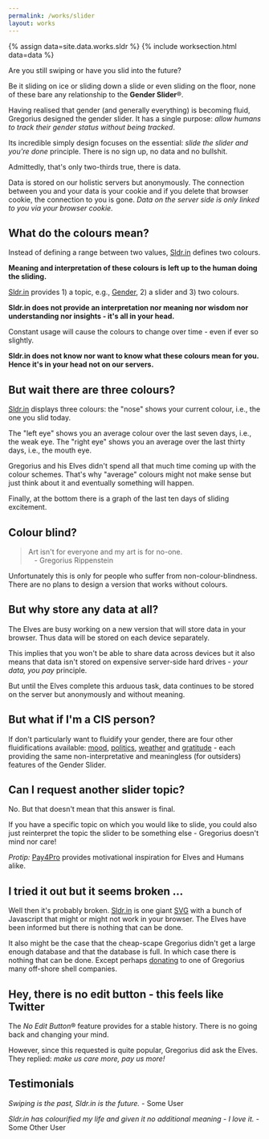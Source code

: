 ```yaml
---
permalink: /works/slider
layout: works
---
```


{% assign data=site.data.works.sldr %}
{% include worksection.html data=data %}

<span class="quote_large">Are you still swiping or have you slid into the future?</span>

Be it sliding on ice or sliding down a slide or even sliding on the floor, none of these bare any relationship to the **Gender Slider**&reg;.

Having realised that gender (and generally everything) is becoming fluid, Gregorius designed the gender slider. It has a single purpose: *allow humans to track their gender status without being tracked*.

Its incredible simply design focuses on the essential: *slide the slider and you're done* principle. There is no sign up, no data and no bullshit.

Admittedly, that's only two-thirds true, there is data.

Data is stored on our holistic servers but anonymously. The connection between you and your data is your cookie and if you delete that browser cookie, the connection to you is gone. *Data on the server side is only linked to you via your browser cookie.*

## What do the colours mean?

Instead of defining a range between two values, [Sldr.in](https://sldr.in) defines two colours.

**Meaning and interpretation of these colours is left up to the human doing the sliding.**

[Sldr.in](https://sldr.in) provides 1) a topic, e.g., [Gender](https://gender.sldr.in), 2) a slider and 3) two colours.

**Sldr.in does not provide an interpretation nor meaning nor wisdom nor understanding nor insights - it's all in your head.**

Constant usage will cause the colours to change over time - even if ever so slightly.

**Sldr.in does not know nor want to know what these colours mean for you. Hence it's in your head not on our servers.**

## But wait there are three colours?

[Sldr.in](https://sldr.in/) displays three colours: the "nose" shows your current colour, i.e., the one you slid today.

The "left eye" shows you an average colour over the last seven days, i.e., the weak eye. The "right eye" shows you an average over the last thirty days, i.e., the mouth eye.

Gregorius and his Elves didn't spend all that much time coming up with the colour schemes. That's why "average" colours might not make sense but just think about it and eventually something will happen.

Finally, at the bottom there is a graph of the last ten days of sliding excitement.

## Colour blind?

> Art isn't for everyone and my art is for no-one. <br>&nbsp;&nbsp;&nbsp;- Gregorius Rippenstein

Unfortunately this is only for people who suffer from non-colour-blindness. There are no plans to design a version that works without colours.

## But why store any data at all?

The Elves are busy working on a new version that will store data in your browser. Thus data will be stored on each device separately.

This implies that you won't be able to share data across devices but it also means that data isn't stored on expensive server-side hard drives - *your data, you pay* principle.

But until the Elves complete this arduous task, data continues to be stored on the server but anonymously and without meaning.

## But what if I'm a CIS person?

If don't particularly want to fluidify your gender, there are four other fluidifications available: [mood](https://mood.sldr.in), [politics](https://politics.sldr.in), [weather](https://weather.sldr.in) and [gratitude](https://gratitude.sldr.in) - each providing the same non-interpretative and meaningless (for outsiders) features of the Gender Slider.

## Can I request another slider topic?

No. But that doesn't mean that this answer is final.

If you have a specific topic on which you would like to slide, you could also just reinterpret the topic the slider to be something else - Gregorius doesn't mind nor care!

*Protip:* [Pay4Pro](/pay4pro) provides motivational inspiration for Elves and Humans alike.

## I tried it out but it seems broken ...

Well then it's probably broken. [Sldr.in](https://sldr.in) is one giant [SVG](https://en.wikipedia.org/wiki/Scalable_Vector_Graphics) with a bunch of Javascript that might or might not work in your browser. The Elves have been informed but there is nothing that can be done.

It also might be the case that the cheap-scape Gregorius didn't get a large enough database and that the database is full. In which case there is nothing that can be done. Except perhaps [donating](https://www.paypal.com/donate/?hosted_button_id=SXBPWPT59LHFS) to one of Gregorius many off-shore shell companies.

## Hey, there is no edit button - this feels like Twitter

The *No Edit Button*&#174; feature provides for a stable history. There is no going back and changing your mind.

However, since this requested is quite popular, Gregorius did ask the Elves. They replied: *make us care more, pay us more!*

## Testimonials

*Swiping is the past, Sldr.in is the future.* - Some User

*Sldr.in has colourified my life and given it no additional meaning - I love it.* - Some Other User
